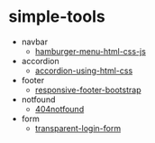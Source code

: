 # simple-tools
* navbar
  - [hamburger-menu-html-css-js](https://github.com/melikeoztekin/simple-tools/tree/main/navbar/hamburger-menu-html-css-js)
* accordion
  - [accordion-using-html-css](https://github.com/melikeoztekin/simple-tools/tree/main/accordion/accordion-using-html-css)
* footer
  - [responsive-footer-bootstrap](https://github.com/melikeoztekin/simple-tools/tree/main/footer/responsive-footer-bootstrap)
* notfound
  - [404notfound](https://github.com/melikeoztekin/simple-tools/tree/main/notfound/404notfound)
* form
  - [transparent-login-form](https://github.com/melikeoztekin/simple-tools/tree/main/form/transparent-login-form)
